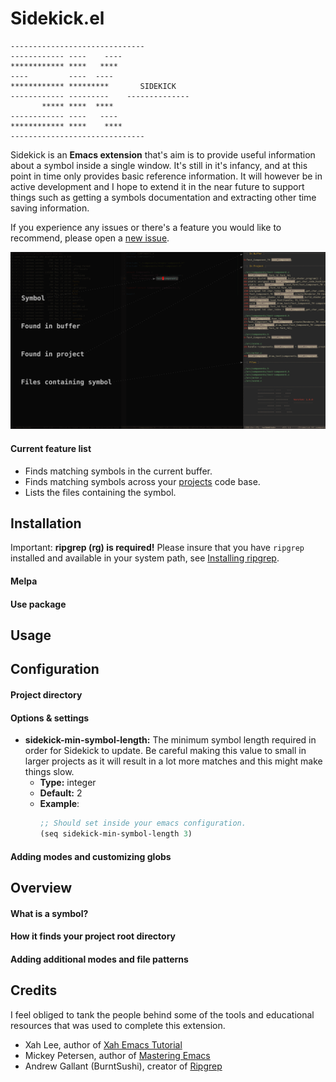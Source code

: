 # Sidekick.el

```text
------------------------------
------------ ----    ----
************ ****   ****
----         ----  ----
************ *********       SIDEKICK
------------ ---------    --------------
       ***** ****  ****
------------ ----   ----
************ ****    ****
------------------------------
```

Sidekick is an **Emacs extension** that's aim is to provide useful information
about a symbol inside a single window. It's still in it's infancy, and at this
point in time only provides basic reference information. It will however be in
active development and I hope to extend it in the near future to support things
such as getting a symbols documentation and extracting other time saving
information.

If you experience any issues or there's a feature you would like to recommend,
please open a [new issue](https://github.com/VernonGrant/sidekick.el/issues/new).

![Screenshot of sidekick](/assets/images/sidekick.png?raw=true "Sidekick for Emacs")

#### Current feature list

- Finds matching symbols in the current buffer.
- Finds matching symbols across your [projects](#how-it-finds-your-project-root-directory) code base.
- Lists the files containing the symbol.

## Installation

Important: **ripgrep (rg) is required!** Please insure that you have `ripgrep`
installed and available in your system path, see [Installing
ripgrep](https://github.com/BurntSushi/ripgrep#installation).

#### Melpa

#### Use package

## Usage

## Configuration

#### Project directory

#### Options & settings

- **sidekick-min-symbol-length:** The minimum symbol length required in order
  for Sidekick to update. Be careful making this value to small in larger
  projects as it will result in a lot more matches and this might make things slow.
  - **Type:** integer
  - **Default:** 2
  - **Example**:
	```lisp
	;; Should set inside your emacs configuration.
	(seq sidekick-min-symbol-length 3)
	```

#### Adding modes and customizing globs

## Overview

#### What is a symbol?

#### How it finds your project root directory

#### Adding additional modes and file patterns

## Credits

I feel obliged to tank the people behind some of the tools and educational
resources that was used to complete this extension.

- Xah Lee, author of [Xah Emacs Tutorial](http://xahlee.info/emacs/index.html)
- Mickey Petersen, author of [Mastering Emacs](https://www.masteringemacs.org/)
- Andrew Gallant (BurntSushi), creator of [Ripgrep](https://github.com/BurntSushi/ripgrep)
